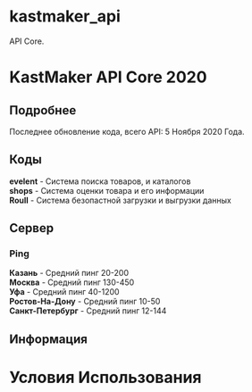 # kastmaker_api
API Core.
# KastMaker API Core 2020
## Подробнее
Последнее обновление кода, всего API: 5 Ноября 2020 Года.
## Коды
**evelent** - Система поиска товаров, и каталогов   
**shops** - Система оценки товара и его информации   
**Roull** - Система безопастной загрузки и выгрузки данных 
## Сервер

### Ping
**Казань** - Средний пинг 20-200  
**Москва** - Средний пинг 130-450  
**Уфа** - Средний пинг 40-1200  
**Ростов-На-Дону** - Средний пинг 10-50  
**Санкт-Петербург** - Средний пинг 12-144  
## Информация
# Условия Использования
